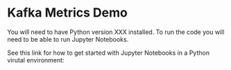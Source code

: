 # Kafka Metrics Demo

You will need to have Python version XXX installed. To run the code you will need to be able to run Jupyter Notebooks. 

See this link for how to get started with Jupyter Notebooks in a Python virutal environment:


